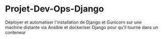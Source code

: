 # Projet-Dev-Ops-Django
Déployer et automatiser l'installation de Django et Gunicorn sur une machine distante via Ansible et dockeriser Django pour qu'il tourne dans un conteneur

